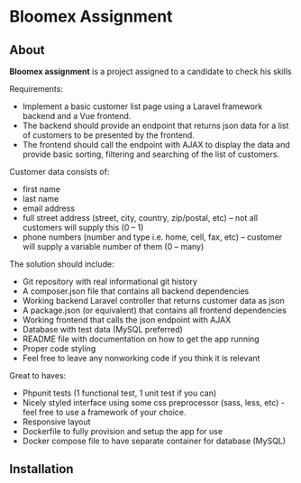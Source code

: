 # Bloomex Assignment

## About

**Bloomex assignment** is a project assigned to a candidate to check his skills

Requirements:
- Implement a basic customer list page using a Laravel framework backend and a Vue frontend. 
- The backend should provide an endpoint that returns json data for a list of customers to be presented by the frontend. 
- The frontend should call the endpoint with AJAX to display the data and provide basic sorting, filtering and searching of the list of customers. 

Customer data consists of: 
- first name 
- last name 
- email address 
- full street address (street, city, country, zip/postal, etc) – not all customers will supply this (0 – 1) 
- phone numbers (number and type i.e. home, cell, fax, etc) – customer will supply a variable number of them (0 – many) 

The solution should include: 
- Git repository with real informational git history 
- A composer.json file that contains all backend dependencies 
- Working backend Laravel controller that returns customer data as json 
- A package.json (or equivalent) that contains all frontend dependencies 
- Working frontend that calls the json endpoint with AJAX 
- Database with test data (MySQL preferred)  
- README file with documentation on how to get the app running 
- Proper code styling
- Feel free to leave any nonworking code if you think it is relevant 

Great to haves: 
- Phpunit tests (1 functional test, 1 unit test if you can) 
- Nicely styled interface using some css preprocessor (sass, less, etc) - feel free to use a framework of your choice. 
- Responsive layout 
- Dockerfile to fully provision and setup the app for use 
- Docker compose file to have separate container for database (MySQL)

## Installation 